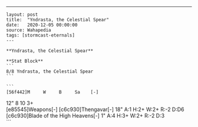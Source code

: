 ---
    layout: post
    title:  "Yndrasta, the Celestial Spear"
    date:   2020-12-05 00:00:00
    source: Wahapedia
    tags: [stormcast-eternals]
    ---
    
    **Yndrasta, the Celestial Spear**
    
    **Stat Block**
    ```
    8/8 Yndrasta, the Celestial Spear
    ```
    
    ```
    [56f442]M     W     B     Sa    [-]
12"   8     10    3+    
[e85545]Weapons[-]
[c6c930]Thengavar[-]
18"    A:1    H:2+   W:2+   R:-2   D:D6  
[c6c930]Blade of the High Heavens[-]
1"     A:4    H:3+   W:2+   R:-2   D:3   
    ```
    
    
    